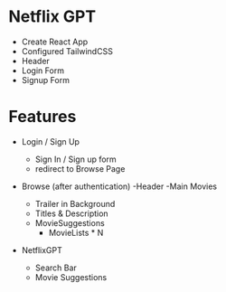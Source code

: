# Netflix GPT

- Create React App
- Configured TailwindCSS
- Header
- Login Form
- Signup Form

# Features

- Login / Sign Up
  - Sign In / Sign up form
  - redirect to Browse Page
- Browse (after authentication)
  -Header
  -Main Movies

  - Trailer in Background
  - Titles & Description
  - MovieSuggestions
    - MovieLists \* N

- NetflixGPT
  - Search Bar
  - Movie Suggestions
